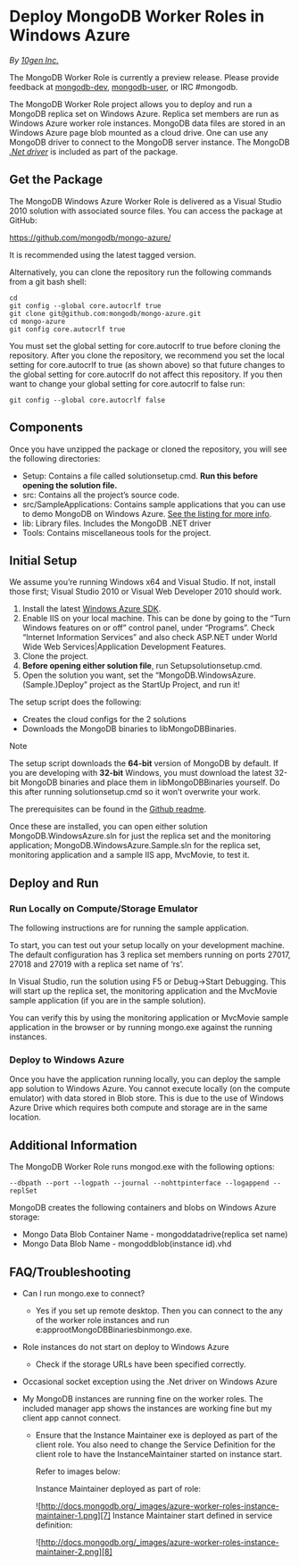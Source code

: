 
# Deploy MongoDB Worker Roles in Windows Azure
*By [10gen Inc.][10gen-tutorial]*
 
The MongoDB Worker Role is currently a preview release. Please provide feedback at [mongodb-dev][1], [mongodb-user][2], or IRC #mongodb.

The MongoDB Worker Role project allows you to deploy and run a MongoDB replica set on Windows Azure. Replica set members are run as Windows Azure worker role instances. MongoDB data files are stored in an Windows Azure page blob mounted as a cloud drive. One can use any MongoDB driver to connect to the MongoDB server instance. The MongoDB [*.Net driver*][3] is included as part of the package.

## Get the Package

The MongoDB Windows Azure Worker Role is delivered as a Visual Studio 2010 solution with associated source files. You can access the package at GitHub:

https://github.com/mongodb/mongo-azure/

It is recommended using the latest tagged version.

Alternatively, you can clone the repository run the following commands from a git bash shell:

    cd 
    git config --global core.autocrlf true
    git clone git@github.com:mongodb/mongo-azure.git
    cd mongo-azure
    git config core.autocrlf true
    

You must set the global setting for core.autocrlf to true before cloning the repository. After you clone the repository, we recommend you set the local setting for core.autocrlf to true (as shown above) so that future changes to the global setting for core.autocrlf do not affect this repository. If you then want to change your global setting for core.autocrlf to false run:

    git config --global core.autocrlf false
    

## Components

Once you have unzipped the package or cloned the repository, you will see the following directories:

*   Setup: Contains a file called solutionsetup.cmd. **Run this before opening the solution file.**
*   src: Contains all the project’s source code.
*   src/SampleApplications: Contains sample applications that you can use to demo MongoDB on Windows Azure. [See the listing for more info][4].
*   lib: Library files. Includes the MongoDB .NET driver
*   Tools: Contains miscellaneous tools for the project.

## Initial Setup

We assume you’re running Windows x64 and Visual Studio. If not, install those first; Visual Studio 2010 or Visual Web Developer 2010 should work.

1.  Install the latest [Windows Azure SDK][5].
2.  Enable IIS on your local machine. This can be done by going to the “Turn Windows features on or off” control panel, under “Programs”. Check “Internet Information Services” and also check ASP.NET under World Wide Web Services|Application Development Features.
3.  Clone the project.
4.  **Before opening either solution file**, run Setupsolutionsetup.cmd.
5.  Open the solution you want, set the “MongoDB.WindowsAzure.(Sample.)Deploy” project as the StartUp Project, and run it!

The setup script does the following:

*   Creates the cloud configs for the 2 solutions
*   Downloads the MongoDB binaries to libMongoDBBinaries.

Note

The setup script downloads the **64-bit** version of MongoDB by default. If you are developing with **32-bit** Windows, you must download the latest 32-bit MongoDB binaries and place them in libMongoDBBinaries yourself. Do this after running solutionsetup.cmd so it won’t overwrite your work.

The prerequisites can be found in the [Github readme][6].

Once these are installed, you can open either solution MongoDB.WindowsAzure.sln for just the replica set and the monitoring application; MongoDB.WindowsAzure.Sample.sln for the replica set, monitoring application and a sample IIS app, MvcMovie, to test it.

## Deploy and Run

### Run Locally on Compute/Storage Emulator

The following instructions are for running the sample application.

To start, you can test out your setup locally on your development machine. The default configuration has 3 replica set members running on ports 27017, 27018 and 27019 with a replica set name of ‘rs’.

In Visual Studio, run the solution using F5 or Debug-&gt;Start Debugging. This will start up the replica set, the monitoring application and the MvcMovie sample application (if you are in the sample solution).

You can verify this by using the monitoring application or MvcMovie sample application in the browser or by running mongo.exe against the running instances.

### Deploy to Windows Azure

Once you have the application running locally, you can deploy the sample app solution to Windows Azure. You cannot execute locally (on the compute emulator) with data stored in Blob store. This is due to the use of Windows Azure Drive which requires both compute and storage are in the same location.

## Additional Information

The MongoDB Worker Role runs mongod.exe with the following options:

    --dbpath --port --logpath --journal --nohttpinterface --logappend --replSet
    

MongoDB creates the following containers and blobs on Windows Azure storage:

*   Mongo Data Blob Container Name - mongoddatadrive(replica set name)
*   Mongo Data Blob Name - mongoddblob(instance id).vhd

## FAQ/Troubleshooting

*   Can I run mongo.exe to connect?
    
    *   Yes if you set up remote desktop. Then you can connect to the any of the worker role instances and run e:approotMongoDBBinariesbinmongo.exe.
*   Role instances do not start on deploy to Windows Azure
    
    *   Check if the storage URLs have been specified correctly.
*   Occasional socket exception using the .Net driver on Windows Azure

*   My MongoDB instances are running fine on the worker roles. The included manager app shows the instances are working fine but my client app cannot connect.
    
    *   Ensure that the Instance Maintainer exe is deployed as part of the client role. You also need to change the Service Definition for the client role to have the InstanceMaintainer started on instance start.
        
        Refer to images below:
        
        Instance Maintainer deployed as part of role:
        
        ![http://docs.mongodb.org/_images/azure-worker-roles-instance-maintainer-1.png][7]
        Instance Maintainer start defined in service definition:
        
        ![http://docs.mongodb.org/_images/azure-worker-roles-instance-maintainer-2.png][8]

[10gen-tutorial]: http://docs.mongodb.org/ecosystem/tutorial/deploy-mongodb-worker-roles-in-azure/
 [1]: https://groups.google.com/forum/?fromgroups#!forum/mongodb-dev
 [2]: https://groups.google.com/forum/?fromgroups#!forum/mongodb-user
 [3]: http://docs.mongodb.org/drivers/csharp/#csharp-language-center
 [4]: https://github.com/mongodb/mongo-azure/tree/master/src/SampleApplications
 [5]: https://www.windowsazure.com/en-us/develop/net/
 [6]: https://github.com/mongodb/mongo-azure/blob/master/src/README.md
 [7]: ../Media/azure-worker-roles-instance-maintainer-1.png
 [8]: ../Media/azure-worker-roles-instance-maintainer-2.png  